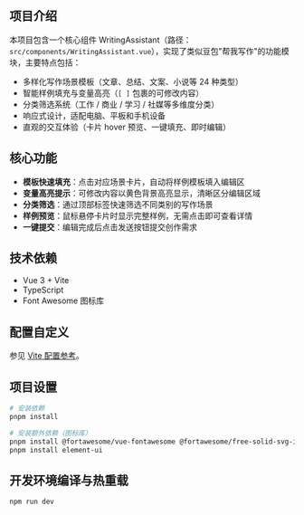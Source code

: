## 项目介绍

本项目包含一个核心组件 WritingAssistant（路径：`src/components/WritingAssistant.vue`），实现了类似豆包"帮我写作"的功能模块，主要特点包括：

- 多样化写作场景模板（文章、总结、文案、小说等 24 种类型）
- 智能样例填充与变量高亮（`[ ]` 包裹的可修改内容）
- 分类筛选系统（工作 / 商业 / 学习 / 社媒等多维度分类）
- 响应式设计，适配电脑、平板和手机设备
- 直观的交互体验（卡片 hover 预览、一键填充、即时编辑）

## 核心功能

- **模板快速填充**：点击对应场景卡片，自动将样例模板填入编辑区
- **变量高亮提示**：可修改内容以黄色背景高亮显示，清晰区分编辑区域
- **分类筛选**：通过顶部标签快速筛选不同类别的写作场景
- **样例预览**：鼠标悬停卡片时显示完整样例，无需点击即可查看详情
- **一键提交**：编辑完成后点击发送按钮提交创作需求

## 技术依赖

- Vue 3 + Vite
- TypeScript
- Font Awesome 图标库

## 配置自定义

参见 [Vite 配置参考](https://vitejs.dev/config/)。

## 项目设置

```sh
# 安装依赖
pnpm install

# 安装额外依赖（图标库）
pnpm install @fortawesome/vue-fontawesome @fortawesome/free-solid-svg-icons
pnpm install element-ui
```

## 开发环境编译与热重载

```sh
npm run dev
```